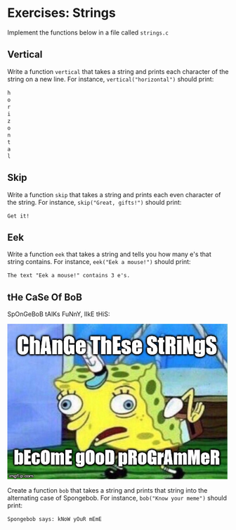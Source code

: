 # Exercises: Strings

Implement the functions below in a file called `strings.c`

## Vertical

Write a function `vertical` that takes a string and prints each character of the string on a new line. For instance, `vertical("horizontal")` should print:

    h
    o
    r
    i
    z
    o
    n
    t
    a
    l

## Skip

Write a function `skip` that takes a string and prints each even character of the string. For instance, `skip("Great, gifts!")` should print:

    Get it!

## Eek

Write a function `eek` that takes a string and tells you how many e's that string contains. For instance, `eek("Eek a mouse!")` should print:

    The text "Eek a mouse!" contains 3 e's.

## tHe CaSe Of BoB

SpOnGeBoB tAlKs FuNnY, lIkE tHiS:

![](bob.jpg)

Create a function `bob` that takes a string and prints that string into the alternating case of Spongebob. For instance, `bob("Know your meme")` should print:

    Spongebob says: kNoW yOuR mEmE
